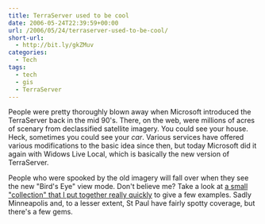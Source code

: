 ```yaml
---
title: TerraServer used to be cool
date: 2006-05-24T22:39:59+00:00
url: /2006/05/24/terraserver-used-to-be-cool/
short-url:
  - http://bit.ly/gkZMuv
categories:
  - Tech
tags:
  - tech
  - gis
  - TerraServer
---
```

People were pretty thoroughly blown away when Microsoft introduced the TerraServer back in the mid 90's. There, on the web, were millions of acres of scenary from declassified satellite imagery. You could see your house. Heck, sometimes you could see your <em>car</em>. Various services have offered various modifications to the basic idea since then, but today Microsoft did it again with Widows Live Local, which is basically the new version of TerraServer.

People who were spooked by the old imagery will fall over when they see the new "Bird's Eye" view mode. Don't believe me? Take a look at [a small "collection" that I put together really quickly](http://local.live.com/?v=2&#038;cid=7CCDB2CD303500E2!101) to give a few examples. Sadly Minneapolis and, to a lesser extent, St Paul have fairly spotty coverage, but there's a few gems.